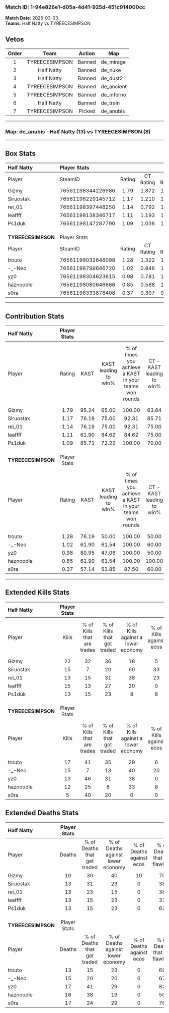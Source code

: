 ### Match ID: 1-94e826e1-d05a-4d41-925d-451c914000cc  
**Match Date**: 2025-03-03  
**Teams**: Half Natty vs TYREECESIMPSON  

## Vetos  

| Order | Team | Action | Map |
| :---: | :--: | :----: | --- |
| 1 | TYREECESIMPSON | Banned | de_mirage |
| 2 | Half Natty | Banned | de_nuke |
| 3 | Half Natty | Banned | de_dust2 |
| 4 | TYREECESIMPSON | Banned | de_ancient |
| 5 | TYREECESIMPSON | Banned | de_inferno |
| 6 | Half Natty | Banned | de_train |
| 7 | TYREECESIMPSON | Picked | de_anubis |

---  

### **Map**: de_anubis - Half Natty (13) vs TYREECESIMPSON (8)  
---  

## Box Stats  

| **Half Natty**     | Player Stats      |        |           |          |       |       |       |         |        |      |     |
| :- | :- | :-: | :-: | :-: | :-: | :-: | :-: | :-: | :-: | :-: | :-: |
| Player             | SteamID           | Rating | CT Rating | T Rating | KAST  |  ADR  | Kills | Assists | Deaths | K/D  | HS% |
| Gizmy              | 76561198344226986 |  1.79  |   1.872   |  1.864   | 95.24 | 110.6 |  22   |    6    |   10   | 2.20 | 63  |
| Siruostak          | 76561198229145712 |  1.17  |   1.210   |  1.363   | 76.19 | 79.1  |  15   |    3    |   13   | 1.15 | 33  |
| rei_01             | 76561198397448250 |  1.14  |   0.792   |  1.771   | 76.19 | 85.9  |  13   |    8    |   13   | 1.00 | 53  |
| leaffff            | 76561198138346717 |  1.11  |   1.193   |  1.133   | 61.90 | 89.2  |  15   |    6    |   13   | 1.15 | 40  |
| Ps1duk             | 76561198147287790 |  1.09  |   1.036   |  1.279   | 85.71 | 53.8  |  13   |    5    |   13   | 1.00 | 15  |
|                    |                   |        |           |          |       |       |       |         |        |      |     |
|                    |                   |        |           |          |       |       |       |         |        |      |     |
|                    |                   |        |           |          |       |       |       |         |        |      |     |
| **TYREECESIMPSON** | Player Stats      |        |           |          |       |       |       |         |        |      |     |
| Player             | SteamID           | Rating | CT Rating | T Rating | KAST  |  ADR  | Kills | Assists | Deaths | K/D  | HS% |
| trouto             | 76561198032648098 |  1.28  |   1.322   |  1.337   | 76.19 | 87.9  |  17   |    2    |   13   | 1.31 | 52  |
| -_-Neo             | 76561198799646720 |  1.02  |   0.846   |  1.287   | 61.90 | 80.4  |  15   |    3    |   15   | 1.00 | 53  |
| yz0                | 76561198304623615 |  0.98  |   0.781   |  1.466   | 80.95 | 65.5  |  13   |    4    |   17   | 0.76 | 69  |
| haznoodle          | 76561198080646666 |  0.85  |   0.588   |  1.316   | 61.90 | 69.1  |  12   |    6    |   16   | 0.75 | 75  |
| s0ra               | 76561198333878408 |  0.37  |   0.307   |  0.681   | 57.14 | 34.8  |   5   |    2    |   17   | 0.29 |  0  |
---  

## Contribution Stats  

| **Half Natty**     | Player Stats |       |                      |                                                        |                           |                                                             |                          |                                                            |
| :- | :-: | :-: | :-: | :-: | :-: | :-: | :-: | :-: |
| Player             |    Rating    | KAST  | KAST leading to win% | % of times you achieve a KAST in your teams won rounds | CT - KAST leading to win% | CT - % of times you achieve a KAST in your teams won rounds | T - KAST leading to win% | T - % of times you achieve a KAST in your teams won rounds |
| Gizmy              |     1.79     | 95.24 |        65.00         |                         100.00                         |           63.64           |                           100.00                            |          66.67           |                           100.00                           |
| Siruostak          |     1.17     | 76.19 |        75.00         |                         92.31                          |           85.71           |                            85.71                            |          66.67           |                           100.00                           |
| rei_01             |     1.14     | 76.19 |        75.00         |                         92.31                          |           75.00           |                            85.71                            |          75.00           |                           100.00                           |
| leaffff            |     1.11     | 61.90 |        84.62         |                         84.62                          |           75.00           |                            85.71                            |          100.00          |                           83.33                            |
| Ps1duk             |     1.09     | 85.71 |        72.22         |                         100.00                         |           70.00           |                           100.00                            |          75.00           |                           100.00                           |
|                    |              |       |                      |                                                        |                           |                                                             |                          |                                                            |
|                    |              |       |                      |                                                        |                           |                                                             |                          |                                                            |
|                    |              |       |                      |                                                        |                           |                                                             |                          |                                                            |
| **TYREECESIMPSON** | Player Stats |       |                      |                                                        |                           |                                                             |                          |                                                            |
| Player             |    Rating    | KAST  | KAST leading to win% | % of times you achieve a KAST in your teams won rounds | CT - KAST leading to win% | CT - % of times you achieve a KAST in your teams won rounds | T - KAST leading to win% | T - % of times you achieve a KAST in your teams won rounds |
| trouto             |     1.28     | 76.19 |        50.00         |                         100.00                         |           50.00           |                           100.00                            |          50.00           |                           100.00                           |
| -_-Neo             |     1.02     | 61.90 |        61.54         |                         100.00                         |           60.00           |                           100.00                            |          62.50           |                           100.00                           |
| yz0                |     0.98     | 80.95 |        47.06         |                         100.00                         |           50.00           |                           100.00                            |          45.45           |                           100.00                           |
| haznoodle          |     0.85     | 61.90 |        61.54         |                         100.00                         |          100.00           |                           100.00                            |          50.00           |                           100.00                           |
| s0ra               |     0.37     | 57.14 |        53.85         |                         87.50                          |           60.00           |                           100.00                            |          50.00           |                           80.00                            |
---  

## Extended Kills Stats  

| **Half Natty**     | Player Stats |                            |                            |                                    |                         |                              |                                 |                                       |                    |           |
| :- | :-: | :-: | :-: | :-: | :-: | :-: | :-: | :-: | :-: | :-: |
| Player             |    Kills     | % of Kills that are trades | % of Kills that got traded | % of Kills against a lower economy | % of Kills against ecos | % of Kills that are flawless | % of Kills that are close duels | % of Kills that are assisted by flash | Pistol Round Kills | AWP Kills |
| Gizmy              |      22      |             32             |             36             |                 18                 |            5            |              73              |                5                |                   0                   |         4          |     0     |
| Siruostak          |      15      |             7              |             20             |                 60                 |           33            |              60              |                0                |                   0                   |         0          |     0     |
| rei_01             |      13      |             15             |             31             |                 38                 |           23            |              77              |                0                |                   0                   |         2          |     3     |
| leaffff            |      15      |             13             |             27             |                 20                 |            0            |              67              |                0                |                   0                   |         3          |     0     |
| Ps1duk             |      13      |             15             |             23             |                 8                  |            8            |              69              |                0                |                   0                   |         1          |     0     |
|                    |              |                            |                            |                                    |                         |                              |                                 |                                       |                    |           |
|                    |              |                            |                            |                                    |                         |                              |                                 |                                       |                    |           |
|                    |              |                            |                            |                                    |                         |                              |                                 |                                       |                    |           |
| **TYREECESIMPSON** | Player Stats |                            |                            |                                    |                         |                              |                                 |                                       |                    |           |
| Player             |    Kills     | % of Kills that are trades | % of Kills that got traded | % of Kills against a lower economy | % of Kills against ecos | % of Kills that are flawless | % of Kills that are close duels | % of Kills that are assisted by flash | Pistol Round Kills | AWP Kills |
| trouto             |      17      |             41             |             35             |                 29                 |            6            |              41              |                0                |                   6                   |         1          |     0     |
| -_-Neo             |      15      |             7              |             13             |                 40                 |           20            |              47              |               20                |                   0                   |         1          |     0     |
| yz0                |      13      |             46             |             31             |                 38                 |            0            |              46              |               23                |                   0                   |         1          |     0     |
| haznoodle          |      12      |             25             |             8              |                 33                 |            8            |              50              |                8                |                   0                   |         0          |     0     |
| s0ra               |      5       |             40             |             20             |                 0                  |            0            |              60              |                0                |                   0                   |         0          |     0     |
## Extended Deaths Stats  

| **Half Natty**     | Player Stats |                             |                                   |                          |                               |                            |                           |               |
| :- | :-: | :-: | :-: | :-: | :-: | :-: | :-: | :-: |
| Player             |    Deaths    | % of Deaths that get traded | % of Deaths against lower economy | % of Deaths against ecos | % of Deaths that are flawless | % of Deaths that are close | % of Deaths while blinded | Deaths to AWP |
| Gizmy              |      10      |             30              |                40                 |            10            |              70               |             0              |             0             |       0       |
| Siruostak          |      13      |             31              |                23                 |            0             |              38               |             31             |             0             |       0       |
| rei_01             |      13      |             23              |                15                 |            0             |              38               |             15             |             0             |       0       |
| leaffff            |      13      |             15              |                23                 |            0             |              31               |             8              |             8             |       0       |
| Ps1duk             |      13      |             15              |                23                 |            0             |              62               |             0              |             0             |       0       |
|                    |              |                             |                                   |                          |                               |                            |                           |               |
|                    |              |                             |                                   |                          |                               |                            |                           |               |
|                    |              |                             |                                   |                          |                               |                            |                           |               |
| **TYREECESIMPSON** | Player Stats |                             |                                   |                          |                               |                            |                           |               |
| Player             |    Deaths    | % of Deaths that get traded | % of Deaths against lower economy | % of Deaths against ecos | % of Deaths that are flawless | % of Deaths that are close | % of Deaths while blinded | Deaths to AWP |
| trouto             |      13      |             15              |                23                 |            0             |              69               |             0              |             0             |       0       |
| -_-Neo             |      15      |             20              |                20                 |            0             |              67               |             0              |             0             |       1       |
| yz0                |      17      |             41              |                29                 |            0             |              82               |             0              |             0             |       1       |
| haznoodle          |      16      |             38              |                19                 |            0             |              50               |             6              |             0             |       1       |
| s0ra               |      17      |             24              |                29                 |            0             |              76               |             0              |             0             |       0       |
